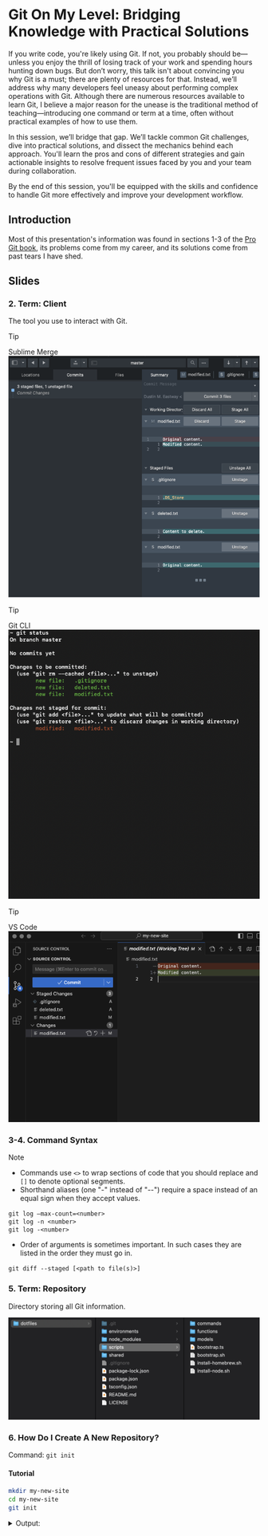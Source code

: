 # Git On My Level: Bridging Knowledge with Practical Solutions

If you write code, you're likely using Git. If not, you probably should be—unless you enjoy the thrill of losing track of your work and spending hours hunting down bugs. But don’t worry, this talk isn't about convincing you why Git is a must; there are plenty of resources for that. Instead, we’ll address why many developers feel uneasy about performing complex operations with Git. Although there are numerous resources available to learn Git, I believe a major reason for the unease is the traditional method of teaching—introducing one command or term at a time, often without practical examples of how to use them.

In this session, we’ll bridge that gap. We’ll tackle common Git challenges, dive into practical solutions, and dissect the mechanics behind each approach. You'll learn the pros and cons of different strategies and gain actionable insights to resolve frequent issues faced by you and your team during collaboration.

By the end of this session, you'll be equipped with the skills and confidence to handle Git more effectively and improve your development workflow.

## Introduction

Most of this presentation's information was found in sections 1-3 of the [Pro Git book](https://git-scm.com/book/en/v2), its problems come from my career, and its solutions come from past tears I have shed.

## Slides

### 2. Term: Client

The tool you use to interact with Git.

> [!TIP]
> Sublime Merge
> ![Sublime Merge](./data/assets/client-sublime-merge.png)


> [!TIP]
> Git CLI
> ![Git CLI](./data/assets/client-git-cli.png)


> [!TIP]
> VS Code
> ![VS Code](./data/assets/client-vs-code.png)

### 3-4. Command Syntax

> [!NOTE]
>
> - Commands use `<>` to wrap sections of code that you should replace and `[]` to denote optional segments.
> - Shorthand aliases (one "-" instead of "--") require a space instead of an equal sign when they accept values.
> ```
> git log –max-count=<number>
> git log -n <number>
> git log -<number>
> ```
> - Order of arguments is sometimes important. In such cases they are listed in the order they must go in.
> ```
> git diff --staged [<path to file(s)>]
> ```

### 5. Term: Repository

Directory storing all Git information.

![Git repository](./data/assets/repository.png)

### 6. How Do I Create A New Repository?

Command: `git init`

#### Tutorial

```bash
mkdir my-new-site
cd my-new-site
git init
```

<details>
<summary>Output:</summary>

```
~ mkdir my-new-site
my-new-site
~ cd my-new-site
~ git init
Initialized empty Git repository in /Users/deastway/Sites/my-new-site/.git/
```

</details>

